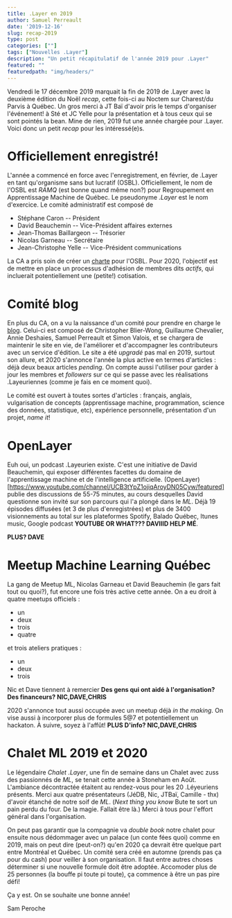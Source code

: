 ```yaml
---
title: .Layer en 2019
author: Samuel Perreault
date: '2019-12-16'
slug: recap-2019
type: post
categories: [""]
tags: ["Nouvelles .Layer"]
description: "Un petit récapitulatif de l'année 2019 pour .Layer"
featured: ""
featuredpath: "img/headers/"
---
```


Vendredi le 17 décembre 2019 marquait la fin de 2019 de .Layer avec la deuxième édition du Noël *recap*, cette fois-ci au Noctem sur Charest/du Parvis à Québec.
Un gros merci à JT Baï d'avoir pris le temps d'organiser l'événement! à Sté et JC Yelle pour la présentation et à tous ceux qui se sont pointés la bean.
Mine de rien, 2019 fut une année chargée pour .Layer.
Voici donc un petit *recap* pour les intéressé(e)s.

# Officiellement enregistré!

L'année a commencé en force avec l'enregistrement, en février, de .Layer en tant qu'organisme sans but lucratif (OSBL).
Officiellement, le nom de l'OSBL est *RAMQ* (est bonne quand même non?) pour Regroupement en Apprentissage Machine de Québec.
Le pseudonyme *.Layer* est le nom d'exercice.
Le comité administratif est composé de

  - Stéphane Caron -- Président
  - David Beauchemin -- Vice-Président affaires externes
  - Jean-Thomas Baillargeon -- Trésorier
  - Nicolas Garneau -- Secrétaire
  - Jean-Christophe Yelle -- Vice-Président communications
  
La CA a pris soin de créer un [charte](https://github.com/dot-layer/charte-osbl) pour l'OSBL.
Pour 2020, l'objectif est de mettre en place un processus d'adhésion de membres dits *actifs*, qui incluerait potentiellement une (petite!) cotisation. 


# Comité blog

En plus du CA, on a vu la naissance d'un comité pour prendre en charge le [blog](https://www.dotlayer.org/fr/).
Celui-ci est composé de Christopher Blier-Wong, Guillaume Chevalier, Annie Deshaies, Samuel Perreault et Simon Valois, et se chargera de maintenir le site en vie, de l'améliorer et d'accompagner les contributeurs avec un service d'édition.
Le site a été *upgradé* pas mal en 2019, surtout son allure, et 2020 s'annonce l'année la plus active en termes d'articles : déjà deux beaux articles *pending*.
On compte aussi l'utiliser pour garder à jour les membres et *followers* sur ce qui se passe avec les réalisations .Layeuriennes (comme je fais en ce moment quoi).

Le comité est ouvert à toutes sortes d'articles : français, anglais, vulgarisation de concepts (apprentissage machine, programmation, science des données, statistique, etc), expérience personnelle, présentation d'un projet, *name it*!

# OpenLayer

Euh oui, un podcast .Layeurien existe.
C'est une initiative de David Beauchemin, qui exposer différentes facettes du domaine de l'apprentissage machine et de l'intelligence artificielle.
(OpenLayer)[https://www.youtube.com/channel/UCB3tYpZ1ojiqAroyDN05Cyw/featured] publie des discussions de 55-75 minutes, au cours desquelles David questionne son invité sur son parcours qui l'a plongé dans le *ML*.
Déjà 19 épisodes diffusées (et 3 de plus d'enregistrées) et plus de 3400 visionnements au total sur les plateformes Spotify, Balado Québec, Itunes music, Google podcast **YOUTUBE OR WHAT??? DAVIIID HELP MÉ**.

**PLUS? DAVE**

# Meetup Machine Learning Québec

La gang de Meetup ML, Nicolas Garneau et David Beauchemin (le gars fait tout ou quoi?), fut encore une fois très active cette année.
On a eu droit à quatre meetups officiels : 

  - un
  - deux
  - trois
  - quatre

et trois ateliers pratiques :

  - un
  - deux
  - trois

Nic et Dave tiennent à remercier **Des gens qui ont aidé à l'organisation? Des financeurs? NIC,DAVE,CHRIS**
  
2020 s'annonce tout aussi occupée avec un meetup déjà *in the making*.
On vise aussi à incorporer plus de formules 5@7 et potentiellement un hackaton.
À suivre, soyez à l'affût! **PLUS D'info? NIC,DAVE,CHRIS**


# Chalet ML 2019 et 2020

Le légendaire *Chalet .Layer*, une fin de semaine dans un Chalet avec 
zuss des passionnés de *ML*, se tenait cette année à Stoneham en Août.
L'ambiance décontractée étaitent au rendez-vous pour les 20 .Léyeuriens présents.
Merci aux quatre présentateurs (JéDB, Nic, JTBaï, Camille - thx) d'avoir étanché de notre soif de *ML*.
(*Next thing you know* Bute te sort un pain perdu du four. De la magie. Fallait être là.)
Merci à tous pour l'effort général dans l'organisation.

On peut pas garantir que la compagnie va *double book* notre chalet pour ensuite nous dédommager avec un palace (un conte fées quoi) comme en 2019, mais on peut dire (peut-on?) qu'en 2020 ça devrait être quelque part entre Montréal et Québec.
Un comité sera créé en automne (prends pas ça pour du cash) pour veiller à son organisation.
Il faut entre autres choses déterminer si une nouvelle formule doit être adoptée. 
Accomoder plus de 25 personnes (la bouffe pi toute pi toute), ça commence à être un pas pire défi!

Ça y est. On se souhaite une bonne année!

Sam Peroche